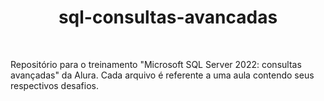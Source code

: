 <h1 align="center">sql-consultas-avancadas</h1>

<br/>

Repositório para o treinamento "Microsoft SQL Server 2022: consultas avançadas" da Alura. Cada arquivo é referente a uma aula contendo seus respectivos desafios.

